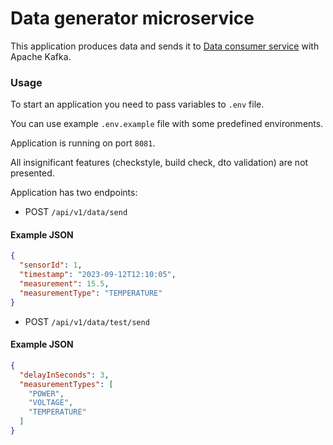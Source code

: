 # Data generator microservice

This application produces data and sends it to [Data consumer service](https://github.com/SobolyaRA/data-analyzer-microservice) with Apache Kafka.

### Usage

To start an application you need to pass variables to `.env` file.

You can use example `.env.example` file with some predefined environments.

Application is running on port `8081`.

All insignificant features (checkstyle, build check, dto validation) are not presented.

Application has two endpoints:
* POST `/api/v1/data/send`
#### Example JSON
```json
{
  "sensorId": 1,
  "timestamp": "2023-09-12T12:10:05",
  "measurement": 15.5,
  "measurementType": "TEMPERATURE"
}
```

* POST `/api/v1/data/test/send`
#### Example JSON
```json
{
  "delayInSeconds": 3,
  "measurementTypes": [
    "POWER",
    "VOLTAGE",
    "TEMPERATURE"
  ]
}
```
